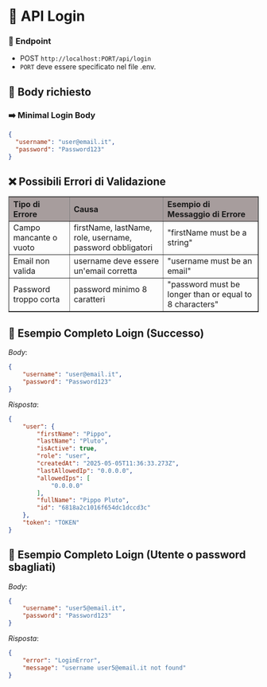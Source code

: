 # 📄 API Login

### 📍 Endpoint

- POST `http://localhost:PORT/api/login`
- `PORT` deve essere specificato nel file .env.

## 🧩 Body richiesto

### ➡️ Minimal Login Body

```json
{
  "username": "user@email.it",
  "password": "Password123"
}
```

## ❌ Possibili Errori di Validazione

<table border="1" cellpadding="6" cellspacing="0" style="border-collapse: collapse; text-align: left; width: 100%;">
  <thead style="background-color: rgb(167, 157, 157);">
    <tr>
      <th>Tipo di Errore</th>
      <th>Causa</th>
      <th>Esempio di Messaggio di Errore</th>
    </tr>
  </thead>
  <tbody>
    <tr>
      <td>Campo mancante o vuoto</td>
      <td>firstName, lastName, role, username, password obbligatori</td>
      <td>"firstName must be a string"</td>
    </tr>
    <tr>
      <td>Email non valida</td>
      <td>username deve essere un'email corretta</td>
      <td>"username must be an email"</td>
    </tr>
    <tr>
      <td>Password troppo corta</td>
      <td>password minimo 8 caratteri</td>
      <td>"password must be longer than or equal to 8 characters"</td>
    </tr>
  </tbody>
</table>

## 🚀 Esempio Completo Loign (Successo)
_Body_:

```json
{
    "username": "user@email.it",
    "password": "Password123"
}
```

_Risposta_:

```json
{
    "user": {
        "firstName": "Pippo",
        "lastName": "Pluto",
        "isActive": true,
        "role": "user",
        "createdAt": "2025-05-05T11:36:33.273Z",
        "lastAllowedIp": "0.0.0.0",
        "allowedIps": [
            "0.0.0.0"
        ],
        "fullName": "Pippo Pluto",
        "id": "6818a2c1016f654dc1dccd3c"
    },
    "token": "TOKEN"
}
```

## 🚀 Esempio Completo Loign (Utente o password sbagliati)
_Body_:

```json
{
    "username": "user5@email.it",
    "password": "Password123"
}
```

_Risposta_:

```json
{
    "error": "LoginError",
    "message": "username user5@email.it not found"
}
```
